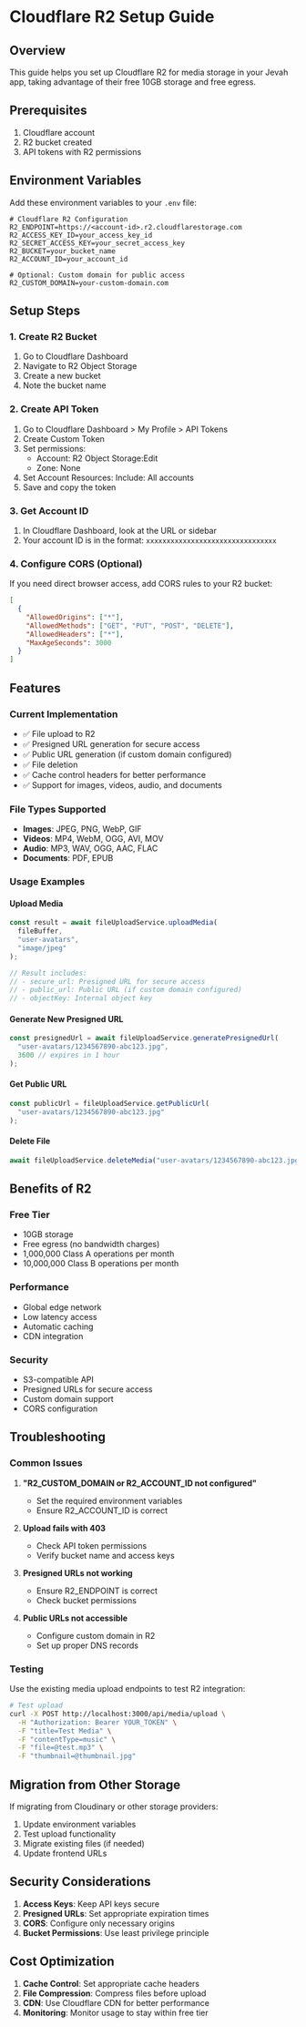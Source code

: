 # Cloudflare R2 Setup Guide

## Overview

This guide helps you set up Cloudflare R2 for media storage in your Jevah app, taking advantage of their free 10GB storage and free egress.

## Prerequisites

1. Cloudflare account
2. R2 bucket created
3. API tokens with R2 permissions

## Environment Variables

Add these environment variables to your `.env` file:

```env
# Cloudflare R2 Configuration
R2_ENDPOINT=https://<account-id>.r2.cloudflarestorage.com
R2_ACCESS_KEY_ID=your_access_key_id
R2_SECRET_ACCESS_KEY=your_secret_access_key
R2_BUCKET=your_bucket_name
R2_ACCOUNT_ID=your_account_id

# Optional: Custom domain for public access
R2_CUSTOM_DOMAIN=your-custom-domain.com
```

## Setup Steps

### 1. Create R2 Bucket

1. Go to Cloudflare Dashboard
2. Navigate to R2 Object Storage
3. Create a new bucket
4. Note the bucket name

### 2. Create API Token

1. Go to Cloudflare Dashboard > My Profile > API Tokens
2. Create Custom Token
3. Set permissions:
   - Account: R2 Object Storage:Edit
   - Zone: None
4. Set Account Resources: Include: All accounts
5. Save and copy the token

### 3. Get Account ID

1. In Cloudflare Dashboard, look at the URL or sidebar
2. Your account ID is in the format: `xxxxxxxxxxxxxxxxxxxxxxxxxxxxxxxx`

### 4. Configure CORS (Optional)

If you need direct browser access, add CORS rules to your R2 bucket:

```json
[
  {
    "AllowedOrigins": ["*"],
    "AllowedMethods": ["GET", "PUT", "POST", "DELETE"],
    "AllowedHeaders": ["*"],
    "MaxAgeSeconds": 3000
  }
]
```

## Features

### Current Implementation

- ✅ File upload to R2
- ✅ Presigned URL generation for secure access
- ✅ Public URL generation (if custom domain configured)
- ✅ File deletion
- ✅ Cache control headers for better performance
- ✅ Support for images, videos, audio, and documents

### File Types Supported

- **Images**: JPEG, PNG, WebP, GIF
- **Videos**: MP4, WebM, OGG, AVI, MOV
- **Audio**: MP3, WAV, OGG, AAC, FLAC
- **Documents**: PDF, EPUB

### Usage Examples

#### Upload Media

```typescript
const result = await fileUploadService.uploadMedia(
  fileBuffer,
  "user-avatars",
  "image/jpeg"
);

// Result includes:
// - secure_url: Presigned URL for secure access
// - public_url: Public URL (if custom domain configured)
// - objectKey: Internal object key
```

#### Generate New Presigned URL

```typescript
const presignedUrl = await fileUploadService.generatePresignedUrl(
  "user-avatars/1234567890-abc123.jpg",
  3600 // expires in 1 hour
);
```

#### Get Public URL

```typescript
const publicUrl = fileUploadService.getPublicUrl(
  "user-avatars/1234567890-abc123.jpg"
);
```

#### Delete File

```typescript
await fileUploadService.deleteMedia("user-avatars/1234567890-abc123.jpg");
```

## Benefits of R2

### Free Tier

- 10GB storage
- Free egress (no bandwidth charges)
- 1,000,000 Class A operations per month
- 10,000,000 Class B operations per month

### Performance

- Global edge network
- Low latency access
- Automatic caching
- CDN integration

### Security

- S3-compatible API
- Presigned URLs for secure access
- Custom domain support
- CORS configuration

## Troubleshooting

### Common Issues

1. **"R2_CUSTOM_DOMAIN or R2_ACCOUNT_ID not configured"**

   - Set the required environment variables
   - Ensure R2_ACCOUNT_ID is correct

2. **Upload fails with 403**

   - Check API token permissions
   - Verify bucket name and access keys

3. **Presigned URLs not working**

   - Ensure R2_ENDPOINT is correct
   - Check bucket permissions

4. **Public URLs not accessible**
   - Configure custom domain in R2
   - Set up proper DNS records

### Testing

Use the existing media upload endpoints to test R2 integration:

```bash
# Test upload
curl -X POST http://localhost:3000/api/media/upload \
  -H "Authorization: Bearer YOUR_TOKEN" \
  -F "title=Test Media" \
  -F "contentType=music" \
  -F "file=@test.mp3" \
  -F "thumbnail=@thumbnail.jpg"
```

## Migration from Other Storage

If migrating from Cloudinary or other storage providers:

1. Update environment variables
2. Test upload functionality
3. Migrate existing files (if needed)
4. Update frontend URLs

## Security Considerations

1. **Access Keys**: Keep API keys secure
2. **Presigned URLs**: Set appropriate expiration times
3. **CORS**: Configure only necessary origins
4. **Bucket Permissions**: Use least privilege principle

## Cost Optimization

1. **Cache Control**: Set appropriate cache headers
2. **File Compression**: Compress files before upload
3. **CDN**: Use Cloudflare CDN for better performance
4. **Monitoring**: Monitor usage to stay within free tier

